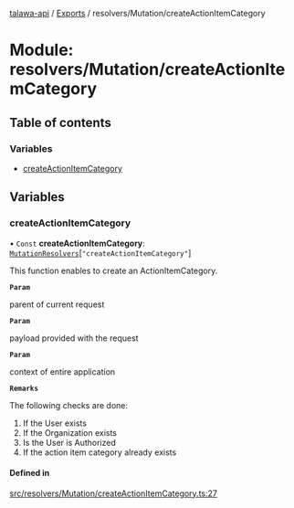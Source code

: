 [talawa-api](../README.md) / [Exports](../modules.md) / resolvers/Mutation/createActionItemCategory

# Module: resolvers/Mutation/createActionItemCategory

## Table of contents

### Variables

- [createActionItemCategory](resolvers_Mutation_createActionItemCategory.md#createactionitemcategory)

## Variables

### createActionItemCategory

• `Const` **createActionItemCategory**: [`MutationResolvers`](types_generatedGraphQLTypes.md#mutationresolvers)[``"createActionItemCategory"``]

This function enables to create an ActionItemCategory.

**`Param`**

parent of current request

**`Param`**

payload provided with the request

**`Param`**

context of entire application

**`Remarks`**

The following checks are done:
1. If the User exists
2. If the Organization exists
3. Is the User is Authorized
4. If the action item category already exists

#### Defined in

[src/resolvers/Mutation/createActionItemCategory.ts:27](https://github.com/PalisadoesFoundation/talawa-api/blob/66970ab/src/resolvers/Mutation/createActionItemCategory.ts#L27)
